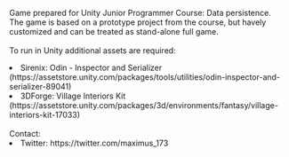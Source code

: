Game prepared for Unity Junior Programmer Course: Data persistence.<br/>
The game is based on a prototype project from the course, but havely customized and can be treated as stand-alone full game.<br/>
<br/>
To run in Unity additional assets are required:<br/>
<lu>
<li>Sirenix: Odin - Inspector and Serializer (https://assetstore.unity.com/packages/tools/utilities/odin-inspector-and-serializer-89041)</li>
<li>3DForge: Village Interiors Kit (https://assetstore.unity.com/packages/3d/environments/fantasy/village-interiors-kit-17033)</li>
</lu> 
<br/>
Contact:<br/>
<lu>
<li>Twitter: https://twitter.com/maximus_173</li>
</lu>
